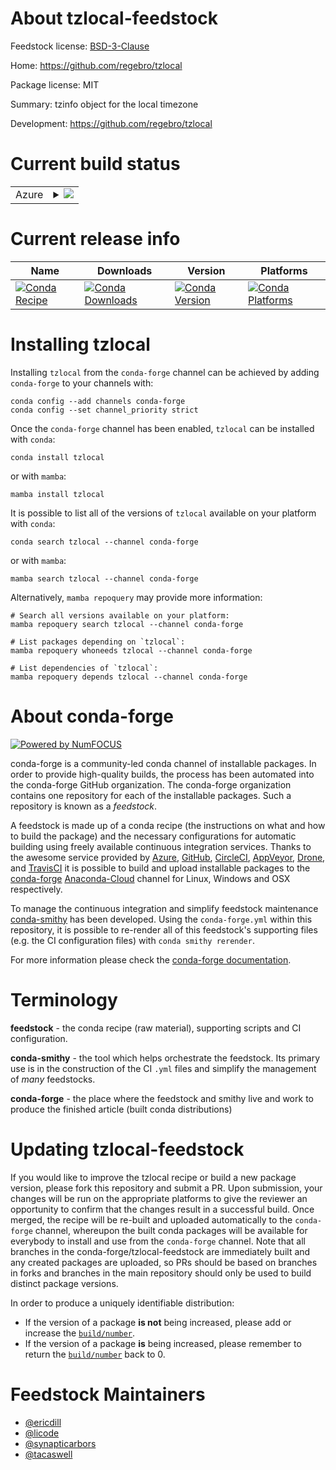 About tzlocal-feedstock
=======================

Feedstock license: [BSD-3-Clause](https://github.com/conda-forge/tzlocal-feedstock/blob/main/LICENSE.txt)

Home: https://github.com/regebro/tzlocal

Package license: MIT

Summary: tzinfo object for the local timezone

Development: https://github.com/regebro/tzlocal

Current build status
====================


<table>
    
  <tr>
    <td>Azure</td>
    <td>
      <details>
        <summary>
          <a href="https://dev.azure.com/conda-forge/feedstock-builds/_build/latest?definitionId=5846&branchName=main">
            <img src="https://dev.azure.com/conda-forge/feedstock-builds/_apis/build/status/tzlocal-feedstock?branchName=main">
          </a>
        </summary>
        <table>
          <thead><tr><th>Variant</th><th>Status</th></tr></thead>
          <tbody><tr>
              <td>linux_64_python3.10.____cpython</td>
              <td>
                <a href="https://dev.azure.com/conda-forge/feedstock-builds/_build/latest?definitionId=5846&branchName=main">
                  <img src="https://dev.azure.com/conda-forge/feedstock-builds/_apis/build/status/tzlocal-feedstock?branchName=main&jobName=linux&configuration=linux%20linux_64_python3.10.____cpython" alt="variant">
                </a>
              </td>
            </tr><tr>
              <td>linux_64_python3.11.____cpython</td>
              <td>
                <a href="https://dev.azure.com/conda-forge/feedstock-builds/_build/latest?definitionId=5846&branchName=main">
                  <img src="https://dev.azure.com/conda-forge/feedstock-builds/_apis/build/status/tzlocal-feedstock?branchName=main&jobName=linux&configuration=linux%20linux_64_python3.11.____cpython" alt="variant">
                </a>
              </td>
            </tr><tr>
              <td>linux_64_python3.12.____cpython</td>
              <td>
                <a href="https://dev.azure.com/conda-forge/feedstock-builds/_build/latest?definitionId=5846&branchName=main">
                  <img src="https://dev.azure.com/conda-forge/feedstock-builds/_apis/build/status/tzlocal-feedstock?branchName=main&jobName=linux&configuration=linux%20linux_64_python3.12.____cpython" alt="variant">
                </a>
              </td>
            </tr><tr>
              <td>linux_64_python3.8.____cpython</td>
              <td>
                <a href="https://dev.azure.com/conda-forge/feedstock-builds/_build/latest?definitionId=5846&branchName=main">
                  <img src="https://dev.azure.com/conda-forge/feedstock-builds/_apis/build/status/tzlocal-feedstock?branchName=main&jobName=linux&configuration=linux%20linux_64_python3.8.____cpython" alt="variant">
                </a>
              </td>
            </tr><tr>
              <td>linux_64_python3.9.____73_pypy</td>
              <td>
                <a href="https://dev.azure.com/conda-forge/feedstock-builds/_build/latest?definitionId=5846&branchName=main">
                  <img src="https://dev.azure.com/conda-forge/feedstock-builds/_apis/build/status/tzlocal-feedstock?branchName=main&jobName=linux&configuration=linux%20linux_64_python3.9.____73_pypy" alt="variant">
                </a>
              </td>
            </tr><tr>
              <td>linux_64_python3.9.____cpython</td>
              <td>
                <a href="https://dev.azure.com/conda-forge/feedstock-builds/_build/latest?definitionId=5846&branchName=main">
                  <img src="https://dev.azure.com/conda-forge/feedstock-builds/_apis/build/status/tzlocal-feedstock?branchName=main&jobName=linux&configuration=linux%20linux_64_python3.9.____cpython" alt="variant">
                </a>
              </td>
            </tr><tr>
              <td>linux_aarch64_python3.10.____cpython</td>
              <td>
                <a href="https://dev.azure.com/conda-forge/feedstock-builds/_build/latest?definitionId=5846&branchName=main">
                  <img src="https://dev.azure.com/conda-forge/feedstock-builds/_apis/build/status/tzlocal-feedstock?branchName=main&jobName=linux&configuration=linux%20linux_aarch64_python3.10.____cpython" alt="variant">
                </a>
              </td>
            </tr><tr>
              <td>linux_aarch64_python3.11.____cpython</td>
              <td>
                <a href="https://dev.azure.com/conda-forge/feedstock-builds/_build/latest?definitionId=5846&branchName=main">
                  <img src="https://dev.azure.com/conda-forge/feedstock-builds/_apis/build/status/tzlocal-feedstock?branchName=main&jobName=linux&configuration=linux%20linux_aarch64_python3.11.____cpython" alt="variant">
                </a>
              </td>
            </tr><tr>
              <td>linux_aarch64_python3.12.____cpython</td>
              <td>
                <a href="https://dev.azure.com/conda-forge/feedstock-builds/_build/latest?definitionId=5846&branchName=main">
                  <img src="https://dev.azure.com/conda-forge/feedstock-builds/_apis/build/status/tzlocal-feedstock?branchName=main&jobName=linux&configuration=linux%20linux_aarch64_python3.12.____cpython" alt="variant">
                </a>
              </td>
            </tr><tr>
              <td>linux_aarch64_python3.8.____cpython</td>
              <td>
                <a href="https://dev.azure.com/conda-forge/feedstock-builds/_build/latest?definitionId=5846&branchName=main">
                  <img src="https://dev.azure.com/conda-forge/feedstock-builds/_apis/build/status/tzlocal-feedstock?branchName=main&jobName=linux&configuration=linux%20linux_aarch64_python3.8.____cpython" alt="variant">
                </a>
              </td>
            </tr><tr>
              <td>linux_aarch64_python3.9.____73_pypy</td>
              <td>
                <a href="https://dev.azure.com/conda-forge/feedstock-builds/_build/latest?definitionId=5846&branchName=main">
                  <img src="https://dev.azure.com/conda-forge/feedstock-builds/_apis/build/status/tzlocal-feedstock?branchName=main&jobName=linux&configuration=linux%20linux_aarch64_python3.9.____73_pypy" alt="variant">
                </a>
              </td>
            </tr><tr>
              <td>linux_aarch64_python3.9.____cpython</td>
              <td>
                <a href="https://dev.azure.com/conda-forge/feedstock-builds/_build/latest?definitionId=5846&branchName=main">
                  <img src="https://dev.azure.com/conda-forge/feedstock-builds/_apis/build/status/tzlocal-feedstock?branchName=main&jobName=linux&configuration=linux%20linux_aarch64_python3.9.____cpython" alt="variant">
                </a>
              </td>
            </tr><tr>
              <td>linux_ppc64le_python3.10.____cpython</td>
              <td>
                <a href="https://dev.azure.com/conda-forge/feedstock-builds/_build/latest?definitionId=5846&branchName=main">
                  <img src="https://dev.azure.com/conda-forge/feedstock-builds/_apis/build/status/tzlocal-feedstock?branchName=main&jobName=linux&configuration=linux%20linux_ppc64le_python3.10.____cpython" alt="variant">
                </a>
              </td>
            </tr><tr>
              <td>linux_ppc64le_python3.11.____cpython</td>
              <td>
                <a href="https://dev.azure.com/conda-forge/feedstock-builds/_build/latest?definitionId=5846&branchName=main">
                  <img src="https://dev.azure.com/conda-forge/feedstock-builds/_apis/build/status/tzlocal-feedstock?branchName=main&jobName=linux&configuration=linux%20linux_ppc64le_python3.11.____cpython" alt="variant">
                </a>
              </td>
            </tr><tr>
              <td>linux_ppc64le_python3.12.____cpython</td>
              <td>
                <a href="https://dev.azure.com/conda-forge/feedstock-builds/_build/latest?definitionId=5846&branchName=main">
                  <img src="https://dev.azure.com/conda-forge/feedstock-builds/_apis/build/status/tzlocal-feedstock?branchName=main&jobName=linux&configuration=linux%20linux_ppc64le_python3.12.____cpython" alt="variant">
                </a>
              </td>
            </tr><tr>
              <td>linux_ppc64le_python3.8.____cpython</td>
              <td>
                <a href="https://dev.azure.com/conda-forge/feedstock-builds/_build/latest?definitionId=5846&branchName=main">
                  <img src="https://dev.azure.com/conda-forge/feedstock-builds/_apis/build/status/tzlocal-feedstock?branchName=main&jobName=linux&configuration=linux%20linux_ppc64le_python3.8.____cpython" alt="variant">
                </a>
              </td>
            </tr><tr>
              <td>linux_ppc64le_python3.9.____73_pypy</td>
              <td>
                <a href="https://dev.azure.com/conda-forge/feedstock-builds/_build/latest?definitionId=5846&branchName=main">
                  <img src="https://dev.azure.com/conda-forge/feedstock-builds/_apis/build/status/tzlocal-feedstock?branchName=main&jobName=linux&configuration=linux%20linux_ppc64le_python3.9.____73_pypy" alt="variant">
                </a>
              </td>
            </tr><tr>
              <td>linux_ppc64le_python3.9.____cpython</td>
              <td>
                <a href="https://dev.azure.com/conda-forge/feedstock-builds/_build/latest?definitionId=5846&branchName=main">
                  <img src="https://dev.azure.com/conda-forge/feedstock-builds/_apis/build/status/tzlocal-feedstock?branchName=main&jobName=linux&configuration=linux%20linux_ppc64le_python3.9.____cpython" alt="variant">
                </a>
              </td>
            </tr><tr>
              <td>osx_64_python3.10.____cpython</td>
              <td>
                <a href="https://dev.azure.com/conda-forge/feedstock-builds/_build/latest?definitionId=5846&branchName=main">
                  <img src="https://dev.azure.com/conda-forge/feedstock-builds/_apis/build/status/tzlocal-feedstock?branchName=main&jobName=osx&configuration=osx%20osx_64_python3.10.____cpython" alt="variant">
                </a>
              </td>
            </tr><tr>
              <td>osx_64_python3.11.____cpython</td>
              <td>
                <a href="https://dev.azure.com/conda-forge/feedstock-builds/_build/latest?definitionId=5846&branchName=main">
                  <img src="https://dev.azure.com/conda-forge/feedstock-builds/_apis/build/status/tzlocal-feedstock?branchName=main&jobName=osx&configuration=osx%20osx_64_python3.11.____cpython" alt="variant">
                </a>
              </td>
            </tr><tr>
              <td>osx_64_python3.12.____cpython</td>
              <td>
                <a href="https://dev.azure.com/conda-forge/feedstock-builds/_build/latest?definitionId=5846&branchName=main">
                  <img src="https://dev.azure.com/conda-forge/feedstock-builds/_apis/build/status/tzlocal-feedstock?branchName=main&jobName=osx&configuration=osx%20osx_64_python3.12.____cpython" alt="variant">
                </a>
              </td>
            </tr><tr>
              <td>osx_64_python3.8.____cpython</td>
              <td>
                <a href="https://dev.azure.com/conda-forge/feedstock-builds/_build/latest?definitionId=5846&branchName=main">
                  <img src="https://dev.azure.com/conda-forge/feedstock-builds/_apis/build/status/tzlocal-feedstock?branchName=main&jobName=osx&configuration=osx%20osx_64_python3.8.____cpython" alt="variant">
                </a>
              </td>
            </tr><tr>
              <td>osx_64_python3.9.____73_pypy</td>
              <td>
                <a href="https://dev.azure.com/conda-forge/feedstock-builds/_build/latest?definitionId=5846&branchName=main">
                  <img src="https://dev.azure.com/conda-forge/feedstock-builds/_apis/build/status/tzlocal-feedstock?branchName=main&jobName=osx&configuration=osx%20osx_64_python3.9.____73_pypy" alt="variant">
                </a>
              </td>
            </tr><tr>
              <td>osx_64_python3.9.____cpython</td>
              <td>
                <a href="https://dev.azure.com/conda-forge/feedstock-builds/_build/latest?definitionId=5846&branchName=main">
                  <img src="https://dev.azure.com/conda-forge/feedstock-builds/_apis/build/status/tzlocal-feedstock?branchName=main&jobName=osx&configuration=osx%20osx_64_python3.9.____cpython" alt="variant">
                </a>
              </td>
            </tr><tr>
              <td>osx_arm64_python3.10.____cpython</td>
              <td>
                <a href="https://dev.azure.com/conda-forge/feedstock-builds/_build/latest?definitionId=5846&branchName=main">
                  <img src="https://dev.azure.com/conda-forge/feedstock-builds/_apis/build/status/tzlocal-feedstock?branchName=main&jobName=osx&configuration=osx%20osx_arm64_python3.10.____cpython" alt="variant">
                </a>
              </td>
            </tr><tr>
              <td>osx_arm64_python3.11.____cpython</td>
              <td>
                <a href="https://dev.azure.com/conda-forge/feedstock-builds/_build/latest?definitionId=5846&branchName=main">
                  <img src="https://dev.azure.com/conda-forge/feedstock-builds/_apis/build/status/tzlocal-feedstock?branchName=main&jobName=osx&configuration=osx%20osx_arm64_python3.11.____cpython" alt="variant">
                </a>
              </td>
            </tr><tr>
              <td>osx_arm64_python3.12.____cpython</td>
              <td>
                <a href="https://dev.azure.com/conda-forge/feedstock-builds/_build/latest?definitionId=5846&branchName=main">
                  <img src="https://dev.azure.com/conda-forge/feedstock-builds/_apis/build/status/tzlocal-feedstock?branchName=main&jobName=osx&configuration=osx%20osx_arm64_python3.12.____cpython" alt="variant">
                </a>
              </td>
            </tr><tr>
              <td>osx_arm64_python3.8.____cpython</td>
              <td>
                <a href="https://dev.azure.com/conda-forge/feedstock-builds/_build/latest?definitionId=5846&branchName=main">
                  <img src="https://dev.azure.com/conda-forge/feedstock-builds/_apis/build/status/tzlocal-feedstock?branchName=main&jobName=osx&configuration=osx%20osx_arm64_python3.8.____cpython" alt="variant">
                </a>
              </td>
            </tr><tr>
              <td>osx_arm64_python3.9.____cpython</td>
              <td>
                <a href="https://dev.azure.com/conda-forge/feedstock-builds/_build/latest?definitionId=5846&branchName=main">
                  <img src="https://dev.azure.com/conda-forge/feedstock-builds/_apis/build/status/tzlocal-feedstock?branchName=main&jobName=osx&configuration=osx%20osx_arm64_python3.9.____cpython" alt="variant">
                </a>
              </td>
            </tr><tr>
              <td>win_64_python3.10.____cpython</td>
              <td>
                <a href="https://dev.azure.com/conda-forge/feedstock-builds/_build/latest?definitionId=5846&branchName=main">
                  <img src="https://dev.azure.com/conda-forge/feedstock-builds/_apis/build/status/tzlocal-feedstock?branchName=main&jobName=win&configuration=win%20win_64_python3.10.____cpython" alt="variant">
                </a>
              </td>
            </tr><tr>
              <td>win_64_python3.11.____cpython</td>
              <td>
                <a href="https://dev.azure.com/conda-forge/feedstock-builds/_build/latest?definitionId=5846&branchName=main">
                  <img src="https://dev.azure.com/conda-forge/feedstock-builds/_apis/build/status/tzlocal-feedstock?branchName=main&jobName=win&configuration=win%20win_64_python3.11.____cpython" alt="variant">
                </a>
              </td>
            </tr><tr>
              <td>win_64_python3.12.____cpython</td>
              <td>
                <a href="https://dev.azure.com/conda-forge/feedstock-builds/_build/latest?definitionId=5846&branchName=main">
                  <img src="https://dev.azure.com/conda-forge/feedstock-builds/_apis/build/status/tzlocal-feedstock?branchName=main&jobName=win&configuration=win%20win_64_python3.12.____cpython" alt="variant">
                </a>
              </td>
            </tr><tr>
              <td>win_64_python3.8.____cpython</td>
              <td>
                <a href="https://dev.azure.com/conda-forge/feedstock-builds/_build/latest?definitionId=5846&branchName=main">
                  <img src="https://dev.azure.com/conda-forge/feedstock-builds/_apis/build/status/tzlocal-feedstock?branchName=main&jobName=win&configuration=win%20win_64_python3.8.____cpython" alt="variant">
                </a>
              </td>
            </tr><tr>
              <td>win_64_python3.9.____73_pypy</td>
              <td>
                <a href="https://dev.azure.com/conda-forge/feedstock-builds/_build/latest?definitionId=5846&branchName=main">
                  <img src="https://dev.azure.com/conda-forge/feedstock-builds/_apis/build/status/tzlocal-feedstock?branchName=main&jobName=win&configuration=win%20win_64_python3.9.____73_pypy" alt="variant">
                </a>
              </td>
            </tr><tr>
              <td>win_64_python3.9.____cpython</td>
              <td>
                <a href="https://dev.azure.com/conda-forge/feedstock-builds/_build/latest?definitionId=5846&branchName=main">
                  <img src="https://dev.azure.com/conda-forge/feedstock-builds/_apis/build/status/tzlocal-feedstock?branchName=main&jobName=win&configuration=win%20win_64_python3.9.____cpython" alt="variant">
                </a>
              </td>
            </tr>
          </tbody>
        </table>
      </details>
    </td>
  </tr>
</table>

Current release info
====================

| Name | Downloads | Version | Platforms |
| --- | --- | --- | --- |
| [![Conda Recipe](https://img.shields.io/badge/recipe-tzlocal-green.svg)](https://anaconda.org/conda-forge/tzlocal) | [![Conda Downloads](https://img.shields.io/conda/dn/conda-forge/tzlocal.svg)](https://anaconda.org/conda-forge/tzlocal) | [![Conda Version](https://img.shields.io/conda/vn/conda-forge/tzlocal.svg)](https://anaconda.org/conda-forge/tzlocal) | [![Conda Platforms](https://img.shields.io/conda/pn/conda-forge/tzlocal.svg)](https://anaconda.org/conda-forge/tzlocal) |

Installing tzlocal
==================

Installing `tzlocal` from the `conda-forge` channel can be achieved by adding `conda-forge` to your channels with:

```
conda config --add channels conda-forge
conda config --set channel_priority strict
```

Once the `conda-forge` channel has been enabled, `tzlocal` can be installed with `conda`:

```
conda install tzlocal
```

or with `mamba`:

```
mamba install tzlocal
```

It is possible to list all of the versions of `tzlocal` available on your platform with `conda`:

```
conda search tzlocal --channel conda-forge
```

or with `mamba`:

```
mamba search tzlocal --channel conda-forge
```

Alternatively, `mamba repoquery` may provide more information:

```
# Search all versions available on your platform:
mamba repoquery search tzlocal --channel conda-forge

# List packages depending on `tzlocal`:
mamba repoquery whoneeds tzlocal --channel conda-forge

# List dependencies of `tzlocal`:
mamba repoquery depends tzlocal --channel conda-forge
```


About conda-forge
=================

[![Powered by
NumFOCUS](https://img.shields.io/badge/powered%20by-NumFOCUS-orange.svg?style=flat&colorA=E1523D&colorB=007D8A)](https://numfocus.org)

conda-forge is a community-led conda channel of installable packages.
In order to provide high-quality builds, the process has been automated into the
conda-forge GitHub organization. The conda-forge organization contains one repository
for each of the installable packages. Such a repository is known as a *feedstock*.

A feedstock is made up of a conda recipe (the instructions on what and how to build
the package) and the necessary configurations for automatic building using freely
available continuous integration services. Thanks to the awesome service provided by
[Azure](https://azure.microsoft.com/en-us/services/devops/), [GitHub](https://github.com/),
[CircleCI](https://circleci.com/), [AppVeyor](https://www.appveyor.com/),
[Drone](https://cloud.drone.io/welcome), and [TravisCI](https://travis-ci.com/)
it is possible to build and upload installable packages to the
[conda-forge](https://anaconda.org/conda-forge) [Anaconda-Cloud](https://anaconda.org/)
channel for Linux, Windows and OSX respectively.

To manage the continuous integration and simplify feedstock maintenance
[conda-smithy](https://github.com/conda-forge/conda-smithy) has been developed.
Using the ``conda-forge.yml`` within this repository, it is possible to re-render all of
this feedstock's supporting files (e.g. the CI configuration files) with ``conda smithy rerender``.

For more information please check the [conda-forge documentation](https://conda-forge.org/docs/).

Terminology
===========

**feedstock** - the conda recipe (raw material), supporting scripts and CI configuration.

**conda-smithy** - the tool which helps orchestrate the feedstock.
                   Its primary use is in the construction of the CI ``.yml`` files
                   and simplify the management of *many* feedstocks.

**conda-forge** - the place where the feedstock and smithy live and work to
                  produce the finished article (built conda distributions)


Updating tzlocal-feedstock
==========================

If you would like to improve the tzlocal recipe or build a new
package version, please fork this repository and submit a PR. Upon submission,
your changes will be run on the appropriate platforms to give the reviewer an
opportunity to confirm that the changes result in a successful build. Once
merged, the recipe will be re-built and uploaded automatically to the
`conda-forge` channel, whereupon the built conda packages will be available for
everybody to install and use from the `conda-forge` channel.
Note that all branches in the conda-forge/tzlocal-feedstock are
immediately built and any created packages are uploaded, so PRs should be based
on branches in forks and branches in the main repository should only be used to
build distinct package versions.

In order to produce a uniquely identifiable distribution:
 * If the version of a package **is not** being increased, please add or increase
   the [``build/number``](https://docs.conda.io/projects/conda-build/en/latest/resources/define-metadata.html#build-number-and-string).
 * If the version of a package **is** being increased, please remember to return
   the [``build/number``](https://docs.conda.io/projects/conda-build/en/latest/resources/define-metadata.html#build-number-and-string)
   back to 0.

Feedstock Maintainers
=====================

* [@ericdill](https://github.com/ericdill/)
* [@licode](https://github.com/licode/)
* [@synapticarbors](https://github.com/synapticarbors/)
* [@tacaswell](https://github.com/tacaswell/)


